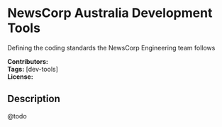 # NewsCorp Australia Development Tools

Defining the coding standards the NewsCorp Engineering team follows

**Contributors:**   
**Tags:** [dev-tools]  
**License:**     

## Description ##

@todo
